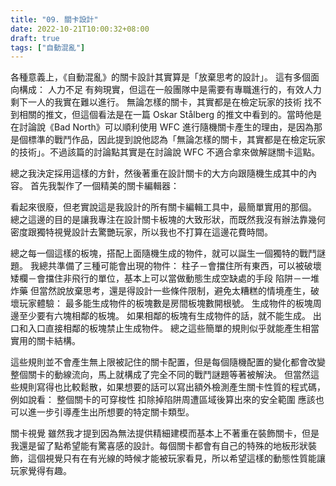 ```yaml
---
title: "09. 關卡設計"
date: 2022-10-21T10:00:32+08:00
draft: true
tags: ["自動混亂"]
---
```


各種意義上，《自動混亂》的關卡設計其實算是「放棄思考的設計」。
這有多個面向構成：
人力不足
有夠現實，但這在一般團隊中是需要有專職進行的，有效人力剩下一人的我實在難以進行。
無論怎樣的關卡，其實都是在檢定玩家的技術
找不到相關的推文，但這個看法是在一篇 Oskar Stålberg 的推文中看到的。當時他是在討論說《Bad North》可以順利使用 WFC 進行隨機關卡產生的理由，是因為那是個標準的戰鬥作品，因此提到說他認為「無論怎樣的關卡，其實都是在檢定玩家的技術」。不過該篇的討論點其實是在討論說 WFC 不適合拿來做解謎關卡這點。

總之我決定採用這樣的方針，然後著重在設計關卡的大方向跟隨機生成其中的內容。
首先我製作了一個精美的關卡編輯器：


看起來很廢，但老實說這是我設計的所有關卡編輯工具中，最簡單實用的那個。
總之這邊的目的是讓我專注在設計關卡板塊的大致形狀，而既然我沒有辦法靠幾何密度跟獨特視覺設計去驚艷玩家，所以我也不打算在這邊花費時間。

總之每一個這樣的板塊，搭配上面隨機生成的物件，就可以誕生一個獨特的戰鬥謎題。
我總共準備了三種可能會出現的物件：
柱子－會擋住所有東西，可以被破壞
矮欄－會擋住非飛行的單位，基本上可以當做動態生成空缺處的手段
陷阱－一堆炸藥
但當然說放棄思考，還是得設計一些條件限制，避免太糟糕的情境產生，破壞玩家體驗：
最多能生成物件的板塊數是房間板塊數開根號。
生成物件的板塊周邊至少要有六塊相鄰的板塊。
如果相鄰的板塊有生成物件的話，就不能生成。
出口和入口直接相鄰的板塊禁止生成物件。
總之這些簡單的規則似乎就能產生相當實用的關卡結構。

這些規則並不會產生無上限被記住的關卡配置，但是每個隨機配置的變化都會改變整個關卡的動線流向，馬上就構成了完全不同的戰鬥謎題等著被解決。
但當然這些規則寫得也比較鬆散，如果想要的話可以寫出額外檢測產生關卡性質的程式碼，例如說看：
整個關卡的可穿梭性
扣除掉陷阱周遭區域後算出來的安全範圍
應該也可以進一步引導產生出所想要的特定關卡類型。

關卡視覺
雖然我才提到因為無法提供精細建模而基本上不著重在裝飾關卡，但是我還是留了點希望能有驚喜感的設計。每個關卡都會有自己的特殊的地板形狀裝飾，這個視覺只有在有光線的時候才能被玩家看見，所以希望這樣的動態性質能讓玩家覺得有趣。

